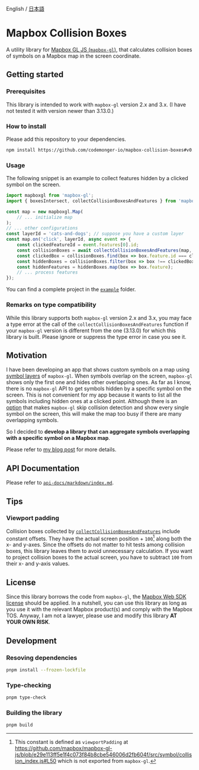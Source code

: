 English / [日本語](./README_ja.md)

# Mapbox Collision Boxes

A utility library for [Mapbox GL JS (`mapbox-gl`)](https://docs.mapbox.com/mapbox-gl-js/guides/), that calculates collision boxes of symbols on a Mapbox map in the screen coordinate.

## Getting started

### Prerequisites

This library is intended to work with `mapbox-gl` version 2.x and 3.x.
(I have not tested it with version newer than 3.13.0.)

### How to install

Please add this repository to your dependencies.

```sh
npm install https://github.com/codemonger-io/mapbox-collision-boxes#v0.2.1
```

### Usage

The following snippet is an example to collect features hidden by a clicked symbol on the screen.

```ts
import mapboxgl from 'mapbox-gl';
import { boxesIntersect, collectCollisionBoxesAndFeatures } from 'mapbox-collision-boxes';

const map = new mapboxgl.Map(
    // ... initialize map
);
// ... other configurations
const layerId = 'cats-and-dogs'; // suppose you have a custom layer
const map.on('click', layerId, async event => {
    const clickedFeatureId = event.features[0].id;
    const collisionBoxes = await collectCollisionBoxesAndFeatures(map, layerId);
    const clickedBox = collisionBoxes.find(box => box.feature.id === clickedFeatureId);
    const hiddenBoxes = collisionBoxes.filter(box => box !== clickedBox && boxesIntersect(box.box, clickedBox.box));
    const hiddenFeatures = hiddenBoxes.map(box => box.feature);
    // ... process features
});
```

You can find a complete project in the [`example`](./example) folder.

### Remarks on type compatibility

While this library supports both `mapbox-gl` version 2.x and 3.x, you may face a type error at the call of the `collectCollisionBoxesAndFeatures` function if your `mapbox-gl` version is different from the one (3.13.0) for which this library is built.
Please ignore or suppress the type error in case you see it.

## Motivation

I have been developing an app that shows custom symbols on a map using [symbol layers](https://docs.mapbox.com/mapbox-gl-js/style-spec/layers/#symbol) of `mapbox-gl`.
When symbols overlap on the screen, `mapbox-gl` shows only the first one and hides other overlapping ones.
As far as I know, there is no `mapbox-gl` API to get symbols hidden by a specific symbol on the screen.
This is not convenient for my app because it wants to list all the symbols including hidden ones at a clicked point.
Although there is an [option](https://docs.mapbox.com/mapbox-gl-js/style-spec/layers/#layout-symbol-icon-allow-overlap) that makes `mapbox-gl` skip collision detection and show every single symbol on the screen, this will make the map too busy if there are many overlapping symbols.

So I decided to **develop a library that can aggregate symbols overlapping with a specific symbol on a Mapbox map**.

Please refer to [my blog post](https://codemonger.io/blog/0009-mapbox-collision-boxes/) for more details.

## API Documentation

Please refer to [`api-docs/markdown/index.md`](./api-docs/markdown/index.md).

## Tips

### Viewport padding

Collision boxes collected by [`collectCollisionBoxesAndFeatures`](./api-docs/markdown/mapbox-collision-boxes.collectcollisionboxesandfeatures.md) include constant offsets.
They have the actual screen position + `100`[^1] along both the x- and y-axes.
Since the offsets do not matter to hit tests among collision boxes, this library leaves them to avoid unnecessary calculation.
If you want to project collision boxes to the actual screen, you have to subtract `100` from their x- and y-axis values.

[^1]: This constant is defined as `viewportPadding` at https://github.com/mapbox/mapbox-gl-js/blob/e29e113ff5e1f4c073f84b8cbe546006d2fb604f/src/symbol/collision_index.js#L50 which is not exported from `mapbox-gl`.

## License

Since this library borrows the code from `mapbox-gl`, the [Mapbox Web SDK license](https://github.com/mapbox/mapbox-gl-js?tab=readme-ov-file#license) should be applied.
In a nutshell, you can use this library as long as you use it with the relevant Mapbox product(s) and comply with the Mapbox TOS.
Anyway, I am not a lawyer, please use and modify this library **AT YOUR OWN RISK**.

## Development

### Resoving dependencies

```sh
pnpm install --frozen-lockfile
```

### Type-checking

```sh
pnpm type-check
```

### Building the library

```sh
pnpm build
```